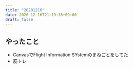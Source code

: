 ```yaml
---
title: "20201216"
date: 2020-12-16T21:19:35+09:00
draft: false
---
```


## やったこと
* CanvasでFlight Information SYstemのまねごとをしてた
* 筋トレ
